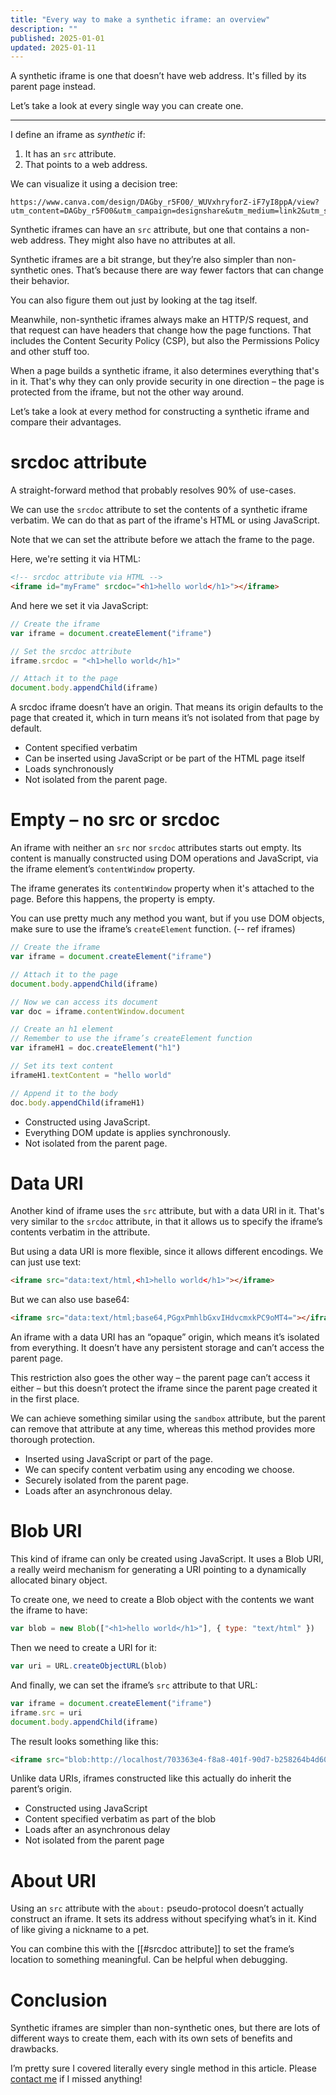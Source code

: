 ```yaml
---
title: "Every way to make a synthetic iframe: an overview"
description: ""
published: 2025-01-01
updated: 2025-01-11
---
```

A synthetic iframe is one that doesn’t have web address. It's filled by its parent page instead.

Let’s take a look at every single way you can create one.

---
I define an iframe as *synthetic* if:

1. It has an `src` attribute.
2. That points to a web address.

We can visualize it using a decision tree:

```canva size=540x420 ;; key=synthetic-iframe-decision-tree ;; alt=Synthetic iframe decision tree
https://www.canva.com/design/DAGby_r5FO0/_WUVxhryforZ-iF7yI8ppA/view?utm_content=DAGby_r5FO0&utm_campaign=designshare&utm_medium=link2&utm_source=uniquelinks&utlId=h64c24c39ab
```

Synthetic iframes can have an `src` attribute, but one that contains a non-web address. They might also have no attributes at all.

Synthetic iframes are a bit strange, but they’re also simpler than non-synthetic ones. That’s because there are way fewer factors that can change their behavior.

You can also figure them out just by looking at the tag itself.

Meanwhile, non-synthetic iframes always make an HTTP/S request, and that request can have headers that change how the page functions. That includes the Content Security Policy (CSP), but also the Permissions Policy and other stuff too.

When a page builds a synthetic iframe, it also determines everything that's in it. That's why they can only provide security in one direction – the page is protected from the iframe, but not the other way around.

Let’s take a look at every method for constructing a synthetic iframe and compare their advantages.
# srcdoc attribute
A straight-forward method that probably resolves 90% of use-cases.

We can use the `srcdoc` attribute to set the contents of a synthetic iframe verbatim. We can do that as part of the iframe's HTML or using JavaScript.

Note that we can set the attribute before we attach the frame to the page.

Here, we're setting it via HTML:

```html
<!-- srcdoc attribute via HTML -->
<iframe id="myFrame" srcdoc="<h1>hello world</h1>"></iframe>
```

And here we set it via JavaScript:

```js
// Create the iframe 
var iframe = document.createElement("iframe")

// Set the srcdoc attribute
iframe.srcdoc = "<h1>hello world</h1>"

// Attach it to the page
document.body.appendChild(iframe)
```

A srcdoc iframe doesn’t have an origin. That means its origin defaults to the page that created it, which in turn means it’s not isolated from that page by default.

- Content specified verbatim
- Can be inserted using JavaScript or be part of the HTML page itself
- Loads synchronously
- Not isolated from the parent page.

# Empty – no src or srcdoc
An iframe with neither an `src` nor `srcdoc` attributes starts out empty. Its content is manually constructed using DOM operations and JavaScript, via the iframe element’s `contentWindow` property.

The iframe generates its `contentWindow` property when it's attached to the page. Before this happens, the property is empty.

You can use pretty much any method you want, but if you use DOM objects, make sure to use the iframe’s `createElement` function. (-- ref iframes)

```js
// Create the iframe
var iframe = document.createElement("iframe")

// Attach it to the page
document.body.appendChild(iframe)

// Now we can access its document
var doc = iframe.contentWindow.document

// Create an h1 element
// Remember to use the iframe’s createElement function
var iframeH1 = doc.createElement("h1")

// Set its text content
iframeH1.textContent = "hello world"

// Append it to the body
doc.body.appendChild(iframeH1)
```

- Constructed using JavaScript.
- Everything DOM update is applies synchronously.
- Not isolated from the parent page.

# Data URI
Another kind of iframe uses the `src` attribute, but with a data URI in it. That's very similar to the `srcdoc` attribute, in that it allows us to specify the iframe’s contents verbatim in the attribute.

But using a data URI is more flexible, since it allows different encodings. We can just use text:

```html
<iframe src="data:text/html,<h1>hello world</h1>"></iframe>
```

But we can also use base64:

```html
<iframe src="data:text/html;base64,PGgxPmhlbGxvIHdvcmxkPC9oMT4="></iframe>
```

An iframe with a data URI has an “opaque” origin, which means it’s isolated from everything. It doesn’t have any persistent storage and can’t access the parent page.

This restriction also goes the other way – the parent page can’t access it either – but this doesn’t protect the iframe since the parent page created it in the first place.

We can achieve something similar using the `sandbox` attribute, but the parent can remove that attribute at any time, whereas this method provides more thorough protection.

- Inserted using JavaScript or part of the page.
- We can specify content verbatim using any encoding we choose.
- Securely isolated from the parent page.
- Loads after an asynchronous delay.

# Blob URI
This kind of iframe can only be created using JavaScript. It uses a Blob URI, a really weird mechanism for generating a URI pointing to a dynamically allocated binary object.

To create one, we need to create a Blob object with the contents we want the iframe to have:

```js
var blob = new Blob(["<h1>hello world</h1>"], { type: "text/html" })
```

Then we need to create a URI for it:

```js
var uri = URL.createObjectURL(blob)
```

And finally, we can set the iframe’s `src` attribute to that URL:

```js
var iframe = document.createElement("iframe")
iframe.src = uri
document.body.appendChild(iframe)
```

The result looks something like this:

```html
<iframe src="blob:http://localhost/703363e4-f8a8-401f-90d7-b258264b4d60"></iframe>
```

Unlike data URIs, iframes constructed like this actually do inherit the parent’s origin.

- Constructed using JavaScript
- Content specified verbatim as part of the blob
- Loads after an asynchronous delay
- Not isolated from the parent page

# About URI
Using an `src` attribute with the `about:` pseudo-protocol doesn’t actually construct an iframe. It sets its address without specifying what’s in it. Kind of like giving a nickname to a pet.

You can combine this with the [[#srcdoc attribute]] to set the frame’s location to something meaningful. Can be helpful when debugging.
# Conclusion
Synthetic iframes are simpler than non-synthetic ones, but there are lots of different ways to create them, each with its own sets of benefits and drawbacks.

I’m pretty sure I covered literally every single method in this article. Please [contact me](mailto:gregros@gregros.dev) if I missed anything!
